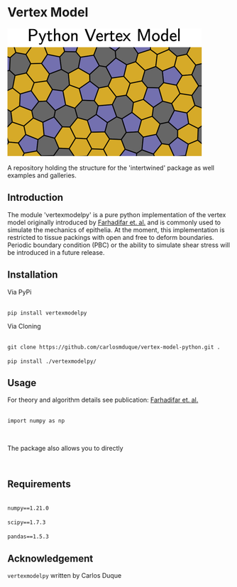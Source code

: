 # Vertex Model


![](fig_vertex_model.png)



A repository holding the structure for the 'intertwined' package as well examples and galleries.


## Introduction

The module 'vertexmodelpy' is a pure python implementation of the vertex model originally introduced by [Farhadifar et. al.](https://www.sciencedirect.com/science/article/pii/S0960982207023342) and is commonly used to simulate the mechanics of epithelia. At the moment, this implementation is restricted to tissue packings with open and free to deform boundaries. Periodic boundary condition (PBC) or the ability to simulate shear stress will be introduced in a future release.
  

## Installation

Via PyPi

```

pip install vertexmodelpy

```

Via Cloning

```

git clone https://github.com/carlosmduque/vertex-model-python.git .

pip install ./vertexmodelpy/

```

## Usage

For theory and algorithm details see publication: [Farhadifar et. al.](https://www.sciencedirect.com/science/article/pii/S0960982207023342)


```

import numpy as np



```


The package also allows you to directly 

```


```


## Requirements

```

numpy==1.21.0

scipy==1.7.3

pandas==1.5.3

```

  

## Acknowledgement

```vertexmodelpy``` written by Carlos Duque